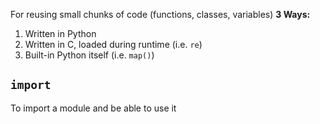 For reusing small chunks of code (functions, classes, variables)
**3 Ways:**
1. Written in Python
2. Written in C, loaded during runtime (i.e. `re`)
3. Built-in Python itself (i.e. `map()`)
## `import`
To import a module and be able to use it